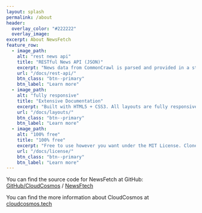 ```yaml
---
layout: splash
permalink: /about
header:
  overlay_color: "#222222"
  overlay_image:
excerpt: About NewsFetch 
feature_row:
  - image_path:
    alt: "rest news api"
    title: "RESTful News API (JSON)"
    excerpt: "News data from CommonCrawl is parsed and provided in a standard JSON format."
    url: "/docs/rest-api/"
    btn_class: "btn--primary"
    btn_label: "Learn more"
  - image_path:
    alt: "fully responsive"
    title: "Extensive Documentation"
    excerpt: "Built with HTML5 + CSS3. All layouts are fully responsive with helpers to augment your content."
    url: "/docs/layouts/"
    btn_class: "btn--primary"
    btn_label: "Learn more"
  - image_path:
    alt: "100% free"
    title: "100% free"
    excerpt: "Free to use however you want under the MIT License. Clone it, fork it, customize it... whatever!"
    url: "/docs/license/"
    btn_class: "btn--primary"
    btn_label: "Learn more"
---
```


You can find the source code for NewsFetch at GitHub:
[GitHub/CloudCosmos][cloudcosmos-github] /
[NewsFtech](https://github.com/cloudcosmos/NewsFetch)

You can find the more information about CloudCosmos at [cloudcosmos.tech][cloudcosmos-tech]


[cloudcosmos-tech]: https://cloudcosmos.tech
[cloudcosmos-github]: https://github.com/cloudcosmos